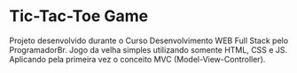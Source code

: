 # Tic-Tac-Toe Game

Projeto desenvolvido durante o Curso Desenvolvimento WEB Full Stack pelo ProgramadorBr. Jogo da velha simples utilizando somente HTML, CSS e JS. Aplicando pela primeira vez o conceito MVC (Model-View-Controller).